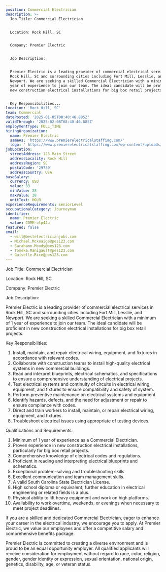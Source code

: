 ```yaml
---
position: Commercial Electrician
description: >-
  Job Title: Commercial Electrician


  Location: Rock Hill, SC


  Company: Premier Electric


  Job Description:


  Premier Electric is a leading provider of commercial electrical services in
  Rock Hill, SC and surrounding cities including Fort Mill, Lesslie, and
  Newport. We are seeking a skilled Commercial Electrician with a minimum of 1
  year of experience to join our team. The ideal candidate will be proficient in
  new construction electrical installations for big box retail projects.


  Key Responsibilities...
location: 'Rock Hill, SC'
team: Commercial
datePosted: '2025-01-05T08:40:46.885Z'
validThrough: '2025-02-08T08:40:46.885Z'
employmentType: FULL_TIME
hiringOrganization:
  name: Premier Electric
  sameAs: 'https://www.premierelectricalstaffing.com/'
  logo: ' https://www.premierelectricalstaffing.com/wp-content/uploads/2020/05/Premier-Electrical-Staffing-logo.png'
jobLocation:
  streetAddress: 123 Main Street
  addressLocality: Rock Hill
  addressRegion: SC
  postalCode: '29730'
  addressCountry: USA
baseSalary:
  currency: USD
  value: 33
  minValue: 28
  maxValue: 38
  unitText: HOUR
experienceRequirements: seniorLevel
occupationalCategory: Journeyman
identifier:
  name: Premier Electric
  value: COMM-olp44u
featured: false
email:
  - will@bestelectricianjobs.com
  - Michael.Mckeaige@pes123.com
  - Sarahann.Moody@pes123.com
  - Tomeka.Manigault@pes123.com
  - Guiselle.Rice@pes123.com
---
```




Job Title: Commercial Electrician

Location: Rock Hill, SC

Company: Premier Electric

Job Description:

Premier Electric is a leading provider of commercial electrical services in Rock Hill, SC and surrounding cities including Fort Mill, Lesslie, and Newport. We are seeking a skilled Commercial Electrician with a minimum of 1 year of experience to join our team. The ideal candidate will be proficient in new construction electrical installations for big box retail projects.

Key Responsibilities:

1. Install, maintain, and repair electrical wiring, equipment, and fixtures in accordance with relevant codes.
2. Collaborate with construction teams to install high-quality electrical systems in new commercial buildings.
3. Read and interpret blueprints, electrical schematics, and specifications to ensure a comprehensive understanding of electrical projects.
4. Test electrical systems and continuity of circuits in electrical wiring, equipment, and fixtures to ensure compatibility and safety of system.
5. Perform preventive maintenance on electrical systems and equipment.
6. Identify hazards, defects, and the need for adjustment or repair to ensure compliance with codes.
7. Direct and train workers to install, maintain, or repair electrical wiring, equipment, and fixtures.
8. Troubleshoot electrical issues using appropriate of testing devices.

Qualifications and Requirements:

1. Minimum of 1 year of experience as a Commercial Electrician.
2. Proven experience in new construction electrical installations, particularly for big box retail projects.
3. Comprehensive knowledge of electrical codes and regulations.
4. Proficient in reading and interpreting electrical blueprints and schematics.
5. Exceptional problem-solving and troubleshooting skills.
6. Excellent communication and team management skills.
7. A valid South Carolina State Electrician License.
8. High school diploma or equivalent; further education in electrical engineering or related fields is a plus.
9. Physical ability to lift heavy equipment and work on high platforms.
10. Availability to work overtime, weekends, or evenings when necessary to meet project deadlines.

If you are a skilled and dedicated Commercial Electrician, eager to enhance your career in the electrical industry, we encourage you to apply. At Premier Electric, we value our employees and offer a competitive salary and comprehensive benefits package. 

Premier Electric is committed to creating a diverse environment and is proud to be an equal opportunity employer. All qualified applicants will receive consideration for employment without regard to race, color, religion, gender, gender identity or expression, sexual orientation, national origin, genetics, disability, age, or veteran status.
